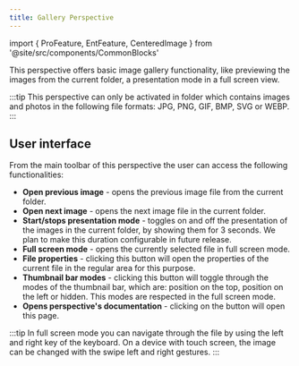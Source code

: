 ```yaml
---
title: Gallery Perspective
---
```


import { ProFeature, EntFeature, CenteredImage } from '@site/src/components/CommonBlocks'

<ProFeature />

This perspective offers basic image gallery functionality, like previewing the images from the current folder, a presentation mode in a full screen view.

:::tip
This perspective can only be activated in folder which contains images and photos in the following file formats: JPG, PNG, GIF, BMP, SVG or WEBP.
:::

## User interface

From the main toolbar of this perspective the user can access the following functionalities:

<CenteredImage
    caption="Showing the regular view of the gallery perspective"
    src="/media/tagspaces-gallery-overview.jpg"
    showCaption
  />

- **Open previous image** - opens the previous image file from the current folder.
- **Open next image** - opens the next image file in the current folder.
- **Start/stops presentation mode** - toggles on and off the presentation of the images in the current folder, by showing them for 3 seconds. We plan to make this duration configurable in future release.
- **Full screen mode** - opens the currently selected file in full screen mode.
- **File properties** - clicking this button will open the properties of the current file in the regular area for this purpose.
- **Thumbnail bar modes** - clicking this button will toggle through the modes of the thumbnail bar, which are: position on the top, position on the left or hidden. This modes are respected in the full screen mode.
- **Opens perspective's documentation** - clicking on the button will open this page.

:::tip
In full screen mode you can navigate through the file by using the left and right key of the keyboard. On a device with touch screen, the image can be changed with the swipe left and right gestures.
:::

